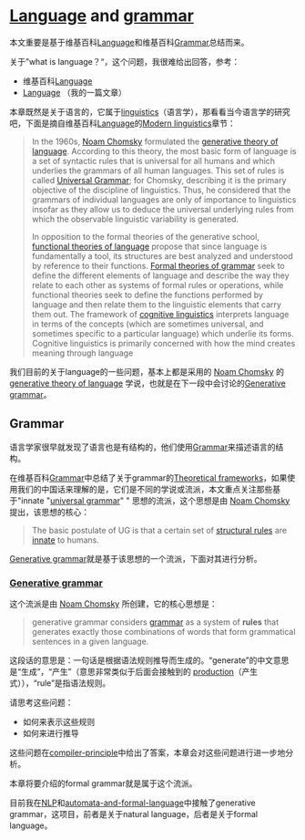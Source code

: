 # [Language](https://en.wikipedia.org/wiki/Language) and [grammar](https://en.wikipedia.org/wiki/Grammar)

本文重要是基于维基百科[Language](https://en.wikipedia.org/wiki/Language)和维基百科[Grammar](https://en.wikipedia.org/wiki/Grammar)总结而来。

关于”what is language？“，这个问题，我很难给出回答，参考：

- 维基百科[Language](https://en.wikipedia.org/wiki/Language)
- [Language](https://dengking.github.io/Post/Language/Language/) （我的一篇文章）

本章既然是关于语言的，它属于[linguistics](https://en.wikipedia.org/wiki/Linguistics)（语言学），那看看当今语言学的研究吧，下面是摘自维基百科[Language](https://en.wikipedia.org/wiki/Language)的[Modern linguistics](https://en.wikipedia.org/wiki/Language#Modern_linguistics)章节：

> In the 1960s, [Noam Chomsky](https://en.wikipedia.org/wiki/Noam_Chomsky) formulated the [generative theory of language](https://en.wikipedia.org/wiki/Generative_linguistics). According to this theory, the most basic form of language is a set of syntactic rules that is universal for all humans and which underlies the grammars of all human languages. This set of rules is called [Universal Grammar](https://en.wikipedia.org/wiki/Universal_Grammar); for Chomsky, describing it is the primary objective of the discipline of linguistics. Thus, he considered that the grammars of individual languages are only of importance to linguistics insofar as they allow us to deduce the universal underlying rules from which the observable linguistic variability is generated.
>
> In opposition to the formal theories of the generative school, [functional theories of language](https://en.wikipedia.org/wiki/Functional_theories_of_grammar) propose that since language is fundamentally a tool, its structures are best analyzed and understood by reference to their functions. [Formal theories of grammar](https://en.wikipedia.org/wiki/Formal_grammar) seek to define the different elements of language and describe the way they relate to each other as systems of formal rules or operations, while functional theories seek to define the functions performed by language and then relate them to the linguistic elements that carry them out. The framework of [cognitive linguistics](https://en.wikipedia.org/wiki/Cognitive_linguistics) interprets language in terms of the concepts (which are sometimes universal, and sometimes specific to a particular language) which underlie its forms. Cognitive linguistics is primarily concerned with how the mind creates meaning through language

我们目前的关于language的一些问题，基本上都是采用的 [Noam Chomsky](https://en.wikipedia.org/wiki/Noam_Chomsky) 的 [generative theory of language](https://en.wikipedia.org/wiki/Generative_linguistics) 学说，也就是在下一段中会讨论的[Generative grammar](https://en.wikipedia.org/wiki/Generative_grammar)。

## Grammar

语言学家很早就发现了语言也是有结构的，他们使用[Grammar](https://en.wikipedia.org/wiki/Grammar)来描述语言的结构。

在维基百科[Grammar](https://en.wikipedia.org/wiki/Grammar)中总结了关于grammar的[Theoretical frameworks](https://en.wikipedia.org/wiki/Grammar)，如果使用我们的中国话来理解的是，它们是不同的学说或流派，本文重点关注那些基于"innate "[universal grammar](https://en.wikipedia.org/wiki/Universal_grammar)" " 思想的流派，这个思想是由 [Noam Chomsky](https://en.wikipedia.org/wiki/Noam_Chomsky)提出，该思想的核心：

> The basic postulate of UG is that a certain set of [structural rules](https://en.wikipedia.org/wiki/Grammar) are [innate](https://en.wikipedia.org/wiki/A_priori_and_a_posteriori) to humans.

[Generative grammar](https://en.wikipedia.org/wiki/Generative_grammar)就是基于该思想的一个流派，下面对其进行分析。



### [Generative grammar](https://en.wikipedia.org/wiki/Generative_grammar)

这个流派是由 [Noam Chomsky](https://en.wikipedia.org/wiki/Noam_Chomsky) 所创建，它的核心思想是：

> generative grammar considers [grammar](https://en.wikipedia.org/wiki/Grammar) as a system of **rules** that generates exactly those combinations of words that form grammatical sentences in a given language.

这段话的意思是：一句话是根据语法规则推导而生成的。“generate”的中文意思是“生成”，“产生”（意思非常类似于后面会接触到的 [production](https://en.wikipedia.org/wiki/Production_(computer_science) )（产生式）），“rule”是指语法规则。

请思考这些问题：

- 如何来表示这些规则
- 如何来进行推导

这些问题在[compiler-principle](https://dengking.github.io/compiler-principle/)中给出了答案，本章会对这些问题进行进一步地分析。

本章将要介绍的formal grammar就是属于这个流派。

目前我在[NLP](https://dengking.github.io/machine-learning/Application/NLP/NLP/)和[automata-and-formal-language](https://dengking.github.io/automata-and-formal-language)中接触了generative grammar，这项目，前者是关于natural language，后者是关于formal language。



